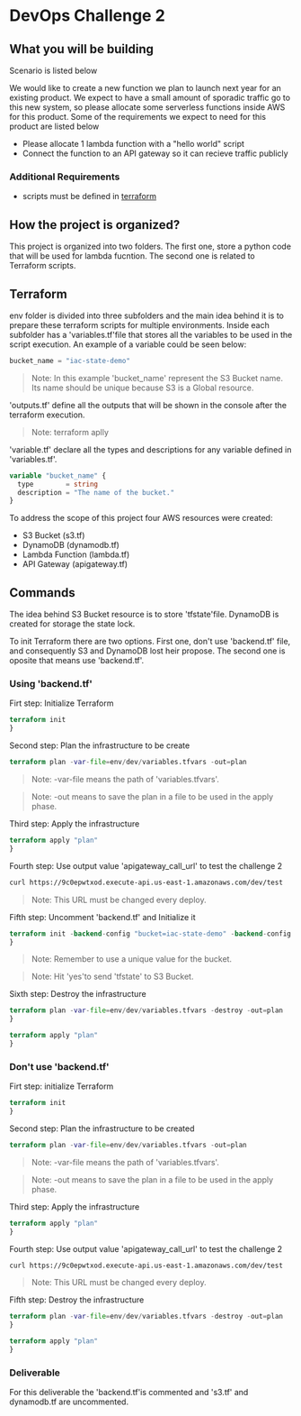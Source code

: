 # DevOps Challenge 2

## What you will be building

 Scenario is listed below
  
  We would like to create a new function we plan to launch next year for an existing product. We expect to have a small amount of sporadic traffic go to this new system, so please allocate some serverless functions inside AWS for this product. Some of the requirements we expect to need for this product are listed below

  * Please allocate 1 lambda function with a "hello world" script
  * Connect the function to an API gateway so it can recieve traffic publicly

  ### Additional Requirements

  * scripts must be defined in [terraform](https://www.terraform.io/)

## How the project is organized?

This project is organized into two folders. The first one, store a python code that will be used for lambda fucntion. The second one is related to Terraform scripts.

## Terraform

env folder is divided into three subfolders and the main idea behind it is to prepare these terraform scripts for multiple environments. Inside each subfolder has a 'variables.tf'file that stores all the variables to be used in the script execution. An example of a variable could be seen below:

```tfvars
bucket_name = "iac-state-demo"
```

> Note: In this example 'bucket_name' represent the S3 Bucket name. Its name should be unique because S3 is a Global resource.

'outputs.tf' define all the outputs that will be shown in the console after the terraform execution.

>Note: terraform aplly

'variable.tf' declare all the types and descriptions for any variable defined in 'variables.tf'.

```tf
variable "bucket_name" {
  type        = string
  description = "The name of the bucket."
}
```

To address the scope of this project four AWS resources were created:

- S3 Bucket (s3.tf)
- DynamoDB (dynamodb.tf)
- Lambda Function (lambda.tf)
- API Gateway (apigateway.tf)

## Commands

The idea behind S3 Bucket resource is to store 'tfstate'file. DynamoDB is created for storage the state lock.

To init Terraform there are two options. First one, don't use 'backend.tf' file, and consequently S3 and DynamoDB lost heir propose. The second one is oposite that means use 'backend.tf'.

### Using 'backend.tf'

Firt step: Initialize Terraform

```tf
terraform init
}
```

Second step: Plan the infrastructure to be create

```tf
terraform plan -var-file=env/dev/variables.tfvars -out=plan
```

>Note: -var-file means the path of 'variables.tfvars'.

>Note: -out means to save the plan in a file to be used in the apply phase.

Third step: Apply the infrastructure

```tf
terraform apply "plan"
}
```

Fourth step: Use output value 'apigateway_call_url' to test the challenge 2

```sh
curl https://9c0epwtxod.execute-api.us-east-1.amazonaws.com/dev/test
```

>Note: This URL must be changed every deploy.

Fifth step: Uncomment 'backend.tf' and Initialize it

```tf
terraform init -backend-config "bucket=iac-state-demo" -backend-config "key=dev/terraform.tfstate" -backend-config "region=us-east-1" -backend-config "dynamodb_table=terraform-state"
}
```

>Note: Remember to use a unique value for the bucket.

>Note: Hit 'yes'to send 'tfstate' to S3 Bucket.

Sixth step: Destroy the infrastructure

```tf
terraform plan -var-file=env/dev/variables.tfvars -destroy -out=plan 
}
```

```tf
terraform apply "plan"
}
```

### Don't use 'backend.tf'

Firt step: initialize Terraform

```tf
terraform init
}
```

Second step: Plan the infrastructure to be created

```tf
terraform plan -var-file=env/dev/variables.tfvars -out=plan
```

>Note: -var-file means the path of 'variables.tfvars'.

>Note: -out means to save the plan in a file to be used in the apply phase.

Third step: Apply the infrastructure

```tf
terraform apply "plan"
}
```

Fourth step: Use output value 'apigateway_call_url' to test the challenge 2

```sh
curl https://9c0epwtxod.execute-api.us-east-1.amazonaws.com/dev/test
```

>Note: This URL must be changed every deploy.

Fifth step: Destroy the infrastructure


```tf
terraform plan -var-file=env/dev/variables.tfvars -destroy -out=plan 
}
```

```tf
terraform apply "plan"
}
```

### Deliverable

For this deliverable the 'backend.tf'is commented and 's3.tf' and dynamodb.tf are uncommented.